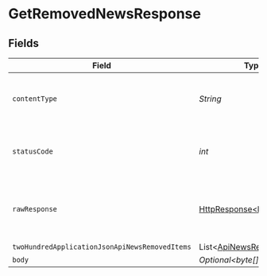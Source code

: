 # GetRemovedNewsResponse


## Fields

| Field                                                                                                                          | Type                                                                                                                           | Required                                                                                                                       | Description                                                                                                                    |
| ------------------------------------------------------------------------------------------------------------------------------ | ------------------------------------------------------------------------------------------------------------------------------ | ------------------------------------------------------------------------------------------------------------------------------ | ------------------------------------------------------------------------------------------------------------------------------ |
| `contentType`                                                                                                                  | *String*                                                                                                                       | :heavy_check_mark:                                                                                                             | HTTP response content type for this operation                                                                                  |
| `statusCode`                                                                                                                   | *int*                                                                                                                          | :heavy_check_mark:                                                                                                             | HTTP response status code for this operation                                                                                   |
| `rawResponse`                                                                                                                  | [HttpResponse\<InputStream>](https://docs.oracle.com/en/java/javase/11/docs/api/java.net.http/java/net/http/HttpResponse.html) | :heavy_check_mark:                                                                                                             | Raw HTTP response; suitable for custom response parsing                                                                        |
| `twoHundredApplicationJsonApiNewsRemovedItems`                                                                                 | List\<[ApiNewsRemovedItem](../../models/components/ApiNewsRemovedItem.md)>                                                     | :heavy_minus_sign:                                                                                                             | OK                                                                                                                             |
| `body`                                                                                                                         | *Optional\<byte[]>*                                                                                                            | :heavy_minus_sign:                                                                                                             | N/A                                                                                                                            |